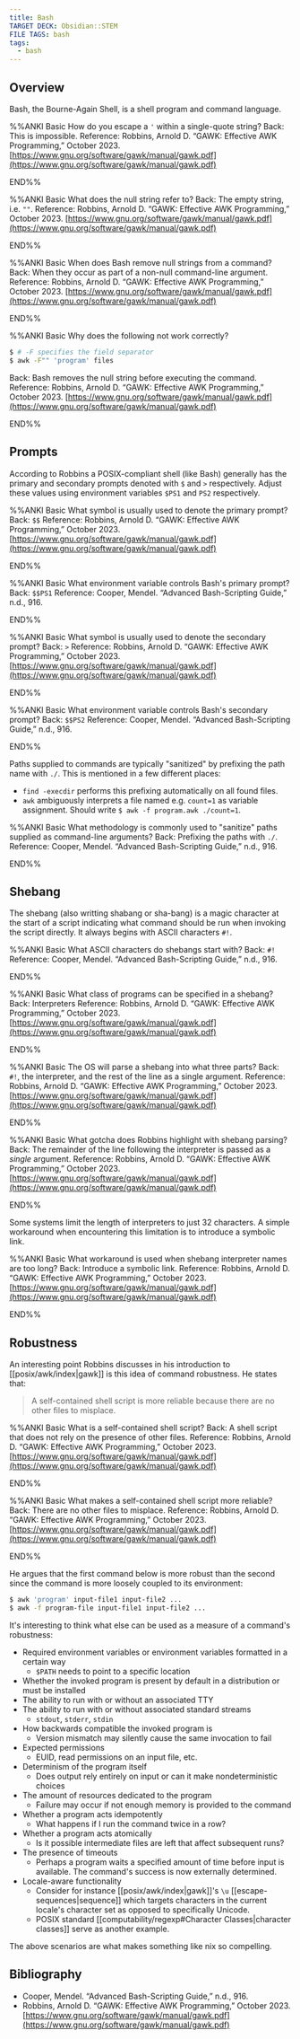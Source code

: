 ```yaml
---
title: Bash
TARGET DECK: Obsidian::STEM
FILE TAGS: bash
tags:
  - bash
---
```


## Overview

Bash, the Bourne-Again Shell, is a shell program and command language.

%%ANKI
Basic
How do you escape a `'` within a single-quote string?
Back: This is impossible.
Reference: Robbins, Arnold D. “GAWK: Effective AWK Programming,” October 2023. [https://www.gnu.org/software/gawk/manual/gawk.pdf](https://www.gnu.org/software/gawk/manual/gawk.pdf)
<!--ID: 1706816752230-->
END%%

%%ANKI
Basic
What does the null string refer to?
Back: The empty string, i.e. `""`.
Reference: Robbins, Arnold D. “GAWK: Effective AWK Programming,” October 2023. [https://www.gnu.org/software/gawk/manual/gawk.pdf](https://www.gnu.org/software/gawk/manual/gawk.pdf)
<!--ID: 1706816752237-->
END%%

%%ANKI
Basic
When does Bash remove null strings from a command?
Back: When they occur as part of a non-null command-line argument.
Reference: Robbins, Arnold D. “GAWK: Effective AWK Programming,” October 2023. [https://www.gnu.org/software/gawk/manual/gawk.pdf](https://www.gnu.org/software/gawk/manual/gawk.pdf)
<!--ID: 1706816752241-->
END%%

%%ANKI
Basic
Why does the following not work correctly?
```bash
$ # -F specifies the field separator
$ awk -F"" 'program' files
```
Back: Bash removes the null string before executing the command.
Reference: Robbins, Arnold D. “GAWK: Effective AWK Programming,” October 2023. [https://www.gnu.org/software/gawk/manual/gawk.pdf](https://www.gnu.org/software/gawk/manual/gawk.pdf)
<!--ID: 1706816764555-->
END%%

## Prompts

According to Robbins a POSIX-compliant shell (like Bash) generally has the primary and secondary prompts denoted with `$` and `>` respectively. Adjust these values using environment variables `$PS1` and `PS2` respectively.

%%ANKI
Basic
What symbol is usually used to denote the primary prompt?
Back: `$$`
Reference:  Robbins, Arnold D. “GAWK: Effective AWK Programming,” October 2023. [https://www.gnu.org/software/gawk/manual/gawk.pdf](https://www.gnu.org/software/gawk/manual/gawk.pdf)
<!--ID: 1706882670149-->
END%%

%%ANKI
Basic
What environment variable controls Bash's primary prompt?
Back: `$$PS1`
Reference: Cooper, Mendel. “Advanced Bash-Scripting Guide,” n.d., 916.
<!--ID: 1706973587222-->
END%%

%%ANKI
Basic
What symbol is usually used to denote the secondary prompt?
Back: `>`
Reference:  Robbins, Arnold D. “GAWK: Effective AWK Programming,” October 2023. [https://www.gnu.org/software/gawk/manual/gawk.pdf](https://www.gnu.org/software/gawk/manual/gawk.pdf)
<!--ID: 1706882670158-->
END%%

%%ANKI
Basic
What environment variable controls Bash's secondary prompt?
Back: `$$PS2`
Reference: Cooper, Mendel. “Advanced Bash-Scripting Guide,” n.d., 916.
<!--ID: 1706973587232-->
END%%

Paths supplied to commands are typically "sanitized" by prefixing the path name with `./`. This is mentioned in a few different places:

* `find -execdir` performs this prefixing automatically on all found files.
* `awk` ambiguously interprets a file named e.g. `count=1` as variable assignment. Should write `$ awk -f program.awk ./count=1`.

%%ANKI
Basic
What methodology is commonly used to "sanitize" paths supplied as command-line arguments?
Back: Prefixing the paths with `./`.
Reference: Cooper, Mendel. “Advanced Bash-Scripting Guide,” n.d., 916.
<!--ID: 1706885111460-->
END%%

## Shebang

The shebang (also writting shabang or sha-bang) is a magic character at the start of a script indicating what command should be run when invoking the script directly. It always begins with ASCII characters `#!`.

%%ANKI
Basic
What ASCII characters do shebangs start with?
Back: `#!`
Reference: Cooper, Mendel. “Advanced Bash-Scripting Guide,” n.d., 916.
<!--ID: 1706726911458-->
END%%

%%ANKI
Basic
What class of programs can be specified in a shebang?
Back: Interpreters
Reference: Robbins, Arnold D. “GAWK: Effective AWK Programming,” October 2023. [https://www.gnu.org/software/gawk/manual/gawk.pdf](https://www.gnu.org/software/gawk/manual/gawk.pdf)
<!--ID: 1706726911461-->
END%%

%%ANKI
Basic
The OS will parse a shebang into what three parts?
Back: `#!`, the interpreter, and the rest of the line as a single argument.
Reference: Robbins, Arnold D. “GAWK: Effective AWK Programming,” October 2023. [https://www.gnu.org/software/gawk/manual/gawk.pdf](https://www.gnu.org/software/gawk/manual/gawk.pdf)
<!--ID: 1706726911464-->
END%%

%%ANKI
Basic
What gotcha does Robbins highlight with shebang parsing?
Back: The remainder of the line following the interpreter is passed as a *single* argument.
Reference: Robbins, Arnold D. “GAWK: Effective AWK Programming,” October 2023. [https://www.gnu.org/software/gawk/manual/gawk.pdf](https://www.gnu.org/software/gawk/manual/gawk.pdf)
<!--ID: 1706726911467-->
END%%

Some systems limit the length of interpreters to just 32 characters. A simple workaround when encountering this limitation is to introduce a symbolic link.

%%ANKI
Basic
What workaround is used when shebang interpreter names are too long?
Back: Introduce a symbolic link.
Reference: Robbins, Arnold D. “GAWK: Effective AWK Programming,” October 2023. [https://www.gnu.org/software/gawk/manual/gawk.pdf](https://www.gnu.org/software/gawk/manual/gawk.pdf)
<!--ID: 1706726911470-->
END%%

## Robustness

An interesting point Robbins discusses in his introduction to [[posix/awk/index|gawk]] is this idea of command robustness. He states that:

> A self-contained shell script is more reliable because there are no other files to misplace.

%%ANKI
Basic
What is a self-contained shell script?
Back: A shell script that does not rely on the presence of other files.
Reference: Robbins, Arnold D. “GAWK: Effective AWK Programming,” October 2023. [https://www.gnu.org/software/gawk/manual/gawk.pdf](https://www.gnu.org/software/gawk/manual/gawk.pdf)
<!--ID: 1706726911473-->
END%%

%%ANKI
Basic
What makes a self-contained shell script more reliable?
Back: There are no other files to misplace.
Reference: Robbins, Arnold D. “GAWK: Effective AWK Programming,” October 2023. [https://www.gnu.org/software/gawk/manual/gawk.pdf](https://www.gnu.org/software/gawk/manual/gawk.pdf)
<!--ID: 1706726911475-->
END%%

He argues that the first command below is more robust than the second since the command is more loosely coupled to its environment:

```bash
$ awk 'program' input-file1 input-file2 ...
$ awk -f program-file input-file1 input-file2 ...
```

It's interesting to think what else can be used as a measure of a command's robustness:

* Required environment variables or environment variables formatted in a certain way
	* `$PATH` needs to point to a specific location
* Whether the invoked program is present by default in a distribution or must be installed
* The ability to run with or without an associated TTY
* The ability to run with or without associated standard streams
	* `stdout`, `stderr`, `stdin`
* How backwards compatible the invoked program is
	* Version mismatch may silently cause the same invocation to fail
* Expected permissions
	* EUID, read permissions on an input file, etc.
* Determinism of the program itself
	* Does output rely entirely on input or can it make nondeterministic choices
* The amount of resources dedicated to the program
	* Failure may occur if not enough memory is provided to the command
* Whether a program acts idempotently
	* What happens if I run the command twice in a row?
* Whether a program acts atomically
	* Is it possible intermediate files are left that affect subsequent runs?
* The presence of timeouts
	* Perhaps a program waits a specified amount of time before input is available. The command's success is now externally determined.
* Locale-aware functionality
	* Consider for instance [[posix/awk/index|gawk]]'s `\u` [[escape-sequences|sequence]] which targets characters in the current locale's character set as opposed to specifically Unicode.
	* POSIX standard [[computability/regexp#Character Classes|character classes]] serve as another example.

The above scenarios are what makes something like nix so compelling.

## Bibliography

* Cooper, Mendel. “Advanced Bash-Scripting Guide,” n.d., 916.
* Robbins, Arnold D. “GAWK: Effective AWK Programming,” October 2023. [https://www.gnu.org/software/gawk/manual/gawk.pdf](https://www.gnu.org/software/gawk/manual/gawk.pdf)